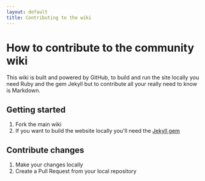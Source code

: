 ```yaml
---
layout: default
title: Contributing to the wiki
---
```


# How to contribute to the community wiki

This wiki is built and powered by GitHub, to build and run the site locally you need Ruby and the gem Jekyll but to contribute all your really need to know is Markdown.

## Getting started

1. Fork the main wiki
1. If you want to build the website locally you'll need the [Jekyll gem](https://github.com/mojombo/jekyll)

## Contribute changes

1. Make your changes locally
1. Create a Pull Request from your local repository